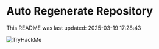 # Auto Regenerate Repository

This README was last updated: 2025-03-19 17:28:43

 ![TryHackMe](https://tryhackme.com/badge/533634)